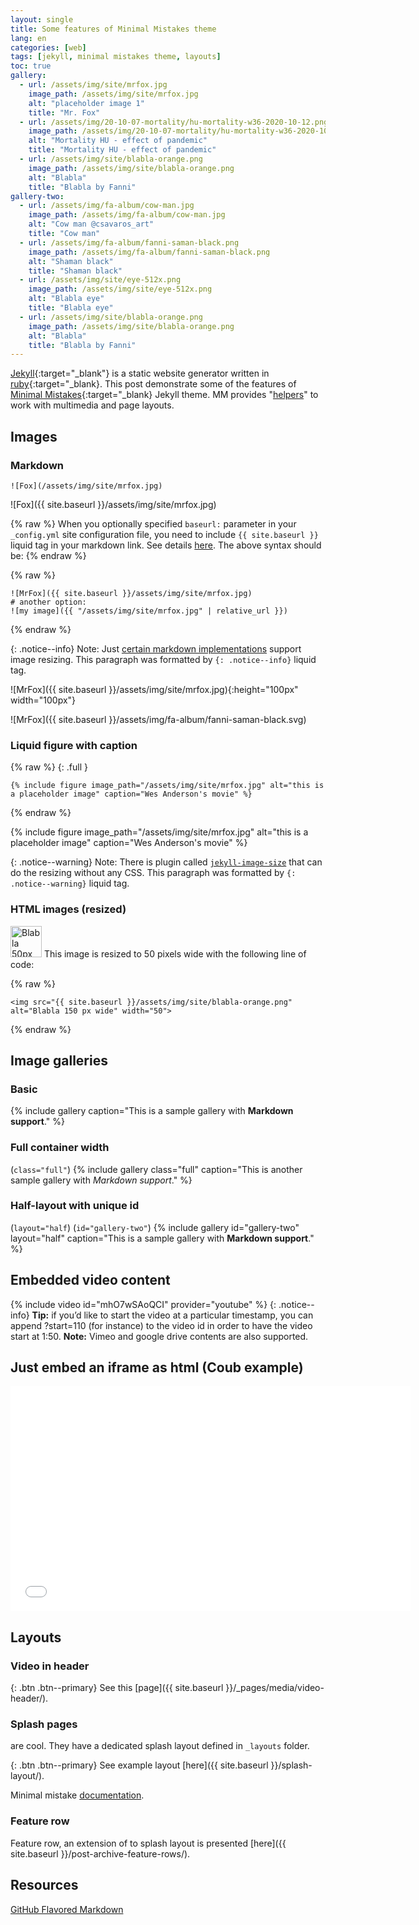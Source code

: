 ```yaml
---
layout: single
title: Some features of Minimal Mistakes theme
lang: en
categories: [web]
tags: [jekyll, minimal mistakes theme, layouts]
toc: true
gallery:
  - url: /assets/img/site/mrfox.jpg
    image_path: /assets/img/site/mrfox.jpg
    alt: "placeholder image 1"
    title: "Mr. Fox"
  - url: /assets/img/20-10-07-mortality/hu-mortality-w36-2020-10-12.png
    image_path: /assets/img/20-10-07-mortality/hu-mortality-w36-2020-10-12.png
    alt: "Mortality HU - effect of pandemic"
    title: "Mortality HU - effect of pandemic"
  - url: /assets/img/site/blabla-orange.png
    image_path: /assets/img/site/blabla-orange.png
    alt: "Blabla"
    title: "Blabla by Fanni"
gallery-two:
  - url: /assets/img/fa-album/cow-man.jpg
    image_path: /assets/img/fa-album/cow-man.jpg
    alt: "Cow man @csavaros_art"
    title: "Cow man"
  - url: /assets/img/fa-album/fanni-saman-black.png
    image_path: /assets/img/fa-album/fanni-saman-black.png
    alt: "Shaman black"
    title: "Shaman black"
  - url: /assets/img/site/eye-512x.png
    image_path: /assets/img/site/eye-512x.png
    alt: "Blabla eye"
    title: "Blabla eye"
  - url: /assets/img/site/blabla-orange.png
    image_path: /assets/img/site/blabla-orange.png
    alt: "Blabla"
    title: "Blabla by Fanni"
---
```

[Jekyll](https://jekyllrb.com/){:target="_blank"} is a static website generator written in [ruby](https://www.ruby-lang.org/en/){:target="_blank}. This post demonstrate some of the features of [Minimal Mistakes](https://mademistakes.com/work/minimal-mistakes-jekyll-theme/){:target="_blank} Jekyll theme. MM provides  "[helpers](https://mmistakes.github.io/minimal-mistakes/docs/helpers/)" to work with multimedia and page layouts.

## Images

### Markdown
```
![Fox](/assets/img/site/mrfox.jpg)
```

![Fox]({{ site.baseurl }}/assets/img/site/mrfox.jpg)

{% raw %}
When you optionally specified `baseurl:` parameter in your `_config.yml` site configuration file, you need to include `{{ site.baseurl }}` liquid tag in your markdown link. See details [here](https://github.com/mmistakes/minimal-mistakes/issues/2510). The above syntax should be:
{% endraw %}

{% raw %}
```
![MrFox]({{ site.baseurl }}/assets/img/site/mrfox.jpg)
# another option:
![my image]({{ "/assets/img/site/mrfox.jpg" | relative_url }})
```
{% endraw %}

{: .notice--info}
Note: Just [certain markdown implementations](https://stackoverflow.com/questions/14675913/changing-image-size-in-markdown) support image resizing. This paragraph was formatted by `{: .notice--info}` liquid tag.

![MrFox]({{ site.baseurl }}/assets/img/site/mrfox.jpg){:height="100px" width="100px"}

![MrFox]({{ site.baseurl }}/assets/img/fa-album/fanni-saman-black.svg)


### Liquid figure with caption

{% raw %}
{: .full }
```
{% include figure image_path="/assets/img/site/mrfox.jpg" alt="this is a placeholder image" caption="Wes Anderson's movie" %}
```
{% endraw %}

{% include figure image_path="/assets/img/site/mrfox.jpg" alt="this is a placeholder image" caption="Wes Anderson's movie" %}

{: .notice--warning}
Note: There is plugin called [`jekyll-image-size`](https://github.com/generalui/jekyll-image-size) that can do the resizing without any CSS. This paragraph was formatted by `{: .notice--warning}` liquid tag.

### HTML images (resized)
<img src="https://zgfabian.github.io/mmistakes/assets/img/site/blabla-orange.png" alt="Blabla 50px wide" width="50">
This image is resized to 50 pixels wide with the following line of code:

{% raw %}
```
<img src="{{ site.baseurl }}/assets/img/site/blabla-orange.png" alt="Blabla 150 px wide" width="50">
```
{% endraw %}


## Image galleries

### Basic
{% include gallery caption="This is a sample gallery with **Markdown support**." %}

### Full container width 
(`class="full"`)
{% include gallery class="full" caption="This is another sample gallery with *Markdown support*." %}

### Half-layout with unique id 
(`layout="half`) (`id="gallery-two"`)
{% include gallery id="gallery-two" layout="half" caption="This is a sample gallery with **Markdown support**." %}

## Embedded video content

{% include video id="mhO7wSAoQCI" provider="youtube" %}
{: .notice--info}
**Tip:** if you’d like to start the video at a particular timestamp, you can append ?start=110 (for instance) to the video id in order to have the video start at 1:50.
**Note:** Vimeo and google drive contents are also supported.

## Just embed an iframe as html (Coub example)
<iframe src="//coub.com/embed/2mts8f?muted=false&autostart=false&originalSize=false&startWithHD=false" frameborder="0" width="640" height="360" allow="autoplay"></iframe>

## Layouts
### Video in header

{: .btn .btn--primary}
See this [page]({{ site.baseurl }}/_pages/media/video-header/).

### Splash pages

are cool. They have a dedicated splash layout defined in `_layouts` folder. 

{: .btn .btn--primary}
See example layout [here]({{ site.baseurl }}/splash-layout/).

Minimal mistake [documentation](https://mmistakes.github.io/minimal-mistakes/splash-page/).

### Feature row

Feature row, an extension of to splash layout is presented [here]({{ site.baseurl }}/post-archive-feature-rows/).



## Resources

[GitHub Flavored Markdown](https://github.github.com/gfm/)

